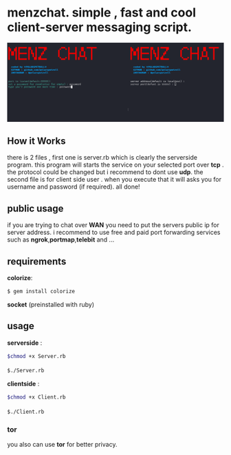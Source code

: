 
# menzchat. simple , fast and cool client-server messaging script.
![Alt text](screenshot.png?raw=true "Optional Title")
## How it Works 
there is 2 files , first one is server.rb which is clearly the serverside program. this program will starts the service on your selected port over **tcp** . the protocol could be changed but i recommend to dont use **udp**.
the second file is for client side user . when you execute that it will asks you for username and password (if required).
all done!
## public usage 
if you are trying to chat over **WAN** you need to put the servers public ip for server address. i recommend to use free and paid port forwarding services such as **ngrok**,**portmap**,**telebit** and ...
## requirements
**colorize**: 
```bash 
$ gem install colorize
```

**socket** (preinstalled with ruby)
## usage 
**serverside** : 
```bash
$chmod +x Server.rb

$./Server.rb
```

**clientside** :
```bash
$chmod +x Client.rb

$./Client.rb
```
### tor
you also can use **tor** for better privacy.
